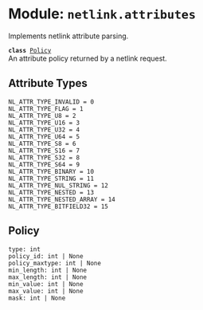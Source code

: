 
# Module: <code>netlink.attributes</code>
Implements netlink attribute parsing.

<code>**class** [Policy](#policy)</code><br>
<span class="docs">An attribute policy returned by a netlink request.</span>

## Attribute Types
`NL_ATTR_TYPE_INVALID = 0`<br>
`NL_ATTR_TYPE_FLAG = 1`<br>
`NL_ATTR_TYPE_U8 = 2`<br>
`NL_ATTR_TYPE_U16 = 3`<br>
`NL_ATTR_TYPE_U32 = 4`<br>
`NL_ATTR_TYPE_U64 = 5`<br>
`NL_ATTR_TYPE_S8 = 6`<br>
`NL_ATTR_TYPE_S16 = 7`<br>
`NL_ATTR_TYPE_S32 = 8`<br>
`NL_ATTR_TYPE_S64 = 9`<br>
`NL_ATTR_TYPE_BINARY = 10`<br>
`NL_ATTR_TYPE_STRING = 11`<br>
`NL_ATTR_TYPE_NUL_STRING = 12`<br>
`NL_ATTR_TYPE_NESTED = 13`<br>
`NL_ATTR_TYPE_NESTED_ARRAY = 14`<br>
`NL_ATTR_TYPE_BITFIELD32 = 15`

## Policy
`type: int`<br>
`policy_id: int | None`<br>
`policy_maxtype: int | None`<br>
`min_length: int | None`<br>
`max_length: int | None`<br>
`min_value: int | None`<br>
`max_value: int | None`<br>
`mask: int | None`
